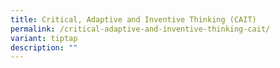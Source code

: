 ```yaml
---
title: Critical, Adaptive and Inventive Thinking (CAIT)
permalink: /critical-adaptive-and-inventive-thinking-cait/
variant: tiptap
description: ""
---
```

